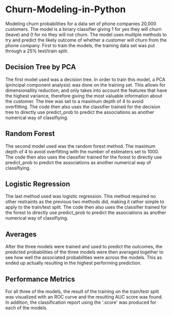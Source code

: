# Churn-Modeling-in-Python
Modeling churn probabilities for a data set of phone companies 20,000 customers. The model is a binary classifier giving 1 for yes they will churn (leave) and 0 for no they will not churn. The model uses mulitple methods to try and predict the likely outcome of whether a customer will churn from the phone company. First to train the models, the training data set was put through a 25% test/train split.
## Decision Tree by PCA
The first model used was a decision tree. In order to train this model, a PCA (principal component analysis) was done on the training set. This allows for dimensionallity reduction, and only takes into account the features that have the highest variance, therefore giving the most valuable information about the customer. The tree was set to a maximum depth of 4 to avoid overfitting. The code then also uses the classifier trained for the decision tree to directly use predict_prob to predict the associations as another numerical way of classifiying.
## Random Forest
The second model used was the random forest method. The maximum depth of 4 to avoid overfitting with the number of estimaters set to 1000. The code then also uses the classifier trained for the forest to directly use predict_prob to predict the associations as another numerical way of classifiying. 
## Logistic Regression
The last method used was logistic regression. This method required no other restraints as the previous two methods did, making it rather simple to apply to the train/test split. The code then also uses the classifier trained for the forest to directly use predict_prob to predict the associations as another numerical way of classifiying. 
## Averages
After the three models were trained and used to predict the outcomes, the predicted probabilities of the three models were then averaged together to see how well the associated probabilities were across the models. This as ended up actually resulting in the highest performing prediction.
## Performance Metrics
For all three of the models, the result of the training on the train/test split was visualized with an ROC curve and the resulting AUC score was found. In addition, the classification report using the '.score' was produced for each of the models.
